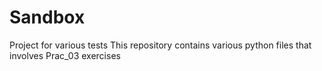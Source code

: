 # Sandbox
Project for various tests
This repository contains various python files that involves Prac_03 exercises
